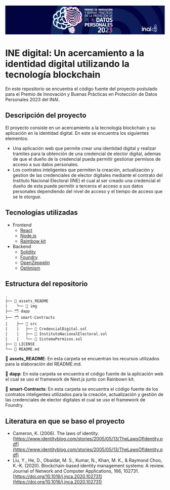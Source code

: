 ![header](assets_README/img/Header_PIB_2023.jpg)
# INE digital: Un acercamiento a la identidad digital utilizando la tecnología blockchain

En este repositorio se encuentra el código fuente del proyecto postulado para el Premio de Innovación y Buenas Prácticas en Protección de Datos Personales 2023 del INAI.

## Descripción del proyecto
El proyecto consiste en un acercamiento a la tecnología blockchain y su aplicación en la identidad digital. En este se encuentra los siguientes elementos:
- Una aplicación web que permite crear una identidad digital y realizar tramites para la obtención de una credencial de elector digital, ademas de que el dueño de la credencial pueda permitir gestionar permisos de acceso a sus datos personales.
- Los contratos inteligentes que permiten la creación, actualización y gestion de las credenciales de elector digitales mediante el contrato del Instituto Nacional Electoral (INE) el cual al ser creado una credencial el dueño de esta puede permitir a terceros el acceso a sus datos personales dependiendo del nivel de acceso y el tiempo de acceso que se le otorgue.

## Tecnologías utilizadas
- Frontend
    - [React](https://reactjs.org/)
    - [Node.js](https://nodejs.org/es/)
    - [Raimbow kit](https://www.rainbowkit.com/)
- Backend
    - [Solidity](https://docs.soliditylang.org/en/v0.8.7/)
    - [Foundry](https://book.getfoundry.sh/)
    - [OpenZeppelin](https://openzeppelin.com/)
    - [Optimism](https://optimism.io/)

## Estructura del repositorio

    .
    ├── 📁 assets_README
    |    └── 📁 img 
    ├── 🗂️ dapp
    ├── 🗂️ smart-Contracts
    |    ├── 📁 src
    |    |   ├── 📄 CredencialDigital.sol
    |    |   ├── 📄 InstitutoNacionalElectoral.sol
    |    |   └── 📄 SistemaPermisos.sol
    ├── 📄 LICENSE
    └── 📄 README.md

📁  **assets_README**: En esta carpeta se encuentran los recursos utilizados para la elaboración del README.md.

📁 **dapp**: En esta carpeta se encuentra el código fuente de la aplicación web el cual se uso el framework de Next.js junto con Rainbown kit.

📁 **smart-Contracts**: En esta carpeta se encuentra el código fuente de los contratos inteligentes utilizados para la creación, actualización y gestión de las credenciales de elector digitales el cual se uso el framework de Foundry.

## Literatura en que se baso el proyecto
- Cameron, K. (2006). The laws of identity. [https://www.identityblog.com/stories/2005/05/13/TheLawsOfIdentity.pdf](https://www.identityblog.com/stories/2005/05/13/TheLawsOfIdentity.pdf)
- Liu, Y., He, D., Obaidat, M. S., Kumar, N., Khan, M. K., & Raymond Choo, K.-K. (2020). Blockchain-based identity management systems: A review. Journal of Network and Computer Applications, 166, 102731. [https://doi.org/10.1016/j.jnca.2020.102731](https://doi.org/10.1016/j.jnca.2020.102731)
